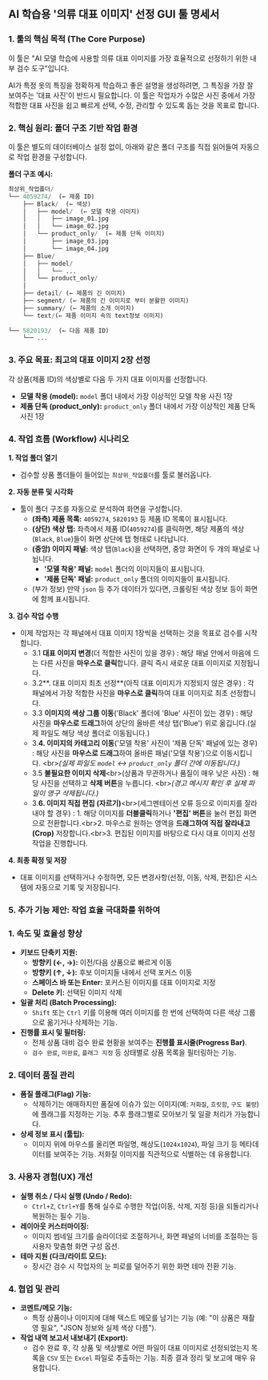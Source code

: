 ## **AI 학습용 '의류 대표 이미지' 선정 GUI 툴 명세서**

### **1. 툴의 핵심 목적 (The Core Purpose)**

이 툴은 "AI 모델 학습에 사용할 의류 대표 이미지를 가장 효율적으로 선정하기 위한 내부 검수 도구"입니다.

AI가 특정 옷의 특징을 정확하게 학습하고 좋은 설명을 생성하려면, 그 특징을 가장 잘 보여주는 '대표 사진'이 반드시 필요합니다. 이 툴은 작업자가 수많은 사진 중에서 가장 적합한 대표 사진을 쉽고 빠르게 선택, 수정, 관리할 수 있도록 돕는 것을 목표로 합니다.

### **2. 핵심 원리: 폴더 구조 기반 작업 환경**

이 툴은 별도의 데이터베이스 설정 없이, 아래와 같은 폴더 구조를 직접 읽어들여 자동으로 작업 환경을 구성합니다.

**폴더 구조 예시:**

```python
최상위_작업폴더/
└── 4059274/  (← 제품 ID)
    ├── Black/  (← 색상)
    │   ├── model/  (← 모델 착용 이미지)
    │   │   ├── image_01.jpg
    │   │   └── image_02.jpg
    │   └── product_only/  (← 제품 단독 이미지)
    │       ├── image_03.jpg
    │       └── image_04.jpg
    ├── Blue/
    │   ├── model/
    │   │   └── ...
    │   └── product_only/
    │ 
    ├── detail/ (← 제품의 긴 이미지)
    ├── segment/ (← 제품의 긴 이미지로 부터 분활한 이미지)
    ├── summary/ (← 제품의 소개 이미지)
    └── text/(← 제품 이미지 속의 text정보 이미지)   
            
└── 5820193/  (← 다음 제품 ID)
    └── ...
```

### **3. 주요 목표: 최고의 대표 이미지 2장 선정**

각 상품(제품 ID)의 색상별로 다음 두 가지 대표 이미지를 선정합니다.

- **모델 착용 (model):** `model` 폴더 내에서 가장 이상적인 모델 착용 사진 1장
- **제품 단독 (product_only):** `product_only` 폴더 내에서 가장 이상적인 제품 단독 사진 1장

### **4. 작업 흐름 (Workflow) 시나리오**

**1. 작업 폴더 열기**

- 검수할 상품 폴더들이 들어있는 `최상위_작업폴더`를 툴로 불러옵니다.

**2. 자동 분류 및 시각화**

- 툴이 폴더 구조를 자동으로 분석하여 화면을 구성합니다.
    - **(좌측) 제품 목록:** `4059274`, `5820193` 등 제품 ID 목록이 표시됩니다.
    - **(상단) 색상 탭:** 좌측에서 제품 ID(`4059274`)를 클릭하면, 해당 제품의 색상(`Black`, `Blue`)들이 화면 상단에 탭 형태로 나타납니다.
    - **(중앙) 이미지 패널:** 색상 탭(`Black`)을 선택하면, 중앙 화면이 두 개의 패널로 나뉩니다.
        - **'모델 착용' 패널:** `model` 폴더의 이미지들이 표시됩니다.
        - **'제품 단독' 패널:** `product_only` 폴더의 이미지들이 표시됩니다.
    - (부가 정보) 만약 `json` 등 추가 데이터가 있다면, 크롤링된 색상 정보 등이 화면에 함께 표시됩니다.

**3. 검수 작업 수행**

- 이제 작업자는 각 패널에서 대표 이미지 1장씩을 선택하는 것을 목표로 검수를 시작합니다.
    - 3.1 **대표 이미지 변경**(더 적합한 사진이 있을 경우) : 해당 패널 안에서 마음에 드는 다른 사진을 **마우스로 클릭**합니다. 클릭 즉시 새로운 대표 이미지로 지정됩니다.
    - 3.2**. 대표 이미지 최초 선정**(아직 대표 이미지가 지정되지 않은 경우) : 각 패널에서 가장 적합한 사진을 **마우스로 클릭**하여 대표 이미지로 최초 선정합니다.
    - 3.3 **이미지의 색상 그룹 이동**('Black' 폴더에 'Blue' 사진이 있는 경우) : 해당 사진을 **마우스로 드래그**하여 상단의 올바른 색상 탭('Blue') 위로 옮깁니다.(실제 파일도 해당 색상 폴더로 이동됩니다.)
    - 3.**4. 이미지의 카테고리 이동**('모델 착용' 사진이 '제품 단독' 패널에 있는 경우) : 해당 사진을 **마우스로 드래그**하여 올바른 패널('모델 착용')으로 이동시킵니다. &lt;br>*(실제 파일도 `model` ↔ `product_only` 폴더 간에 이동됩니다.)*
    - 3.5 **불필요한 이미지 삭제**&lt;br>(상품과 무관하거나 품질이 매우 낮은 사진) : 해당 사진을 선택하고 **삭제 버튼**을 누릅니다. &lt;br>*(경고 메시지 확인 후 실제 파일이 영구 삭제됩니다.)*
    - 3.**6. 이미지 직접 편집 (자르기)**&lt;br>(세그멘테이션 오류 등으로 이미지를 잘라내야 할 경우) : 1. 해당 이미지를 **더블클릭**하거나 **'편집' 버튼**을 눌러 편집 화면으로 전환합니다.&lt;br>2. 마우스로 원하는 영역을 **드래그하여 직접 잘라내고(Crop)** 저장합니다.&lt;br>3. 편집된 이미지를 바탕으로 다시 대표 이미지 선정 작업을 진행합니다.
    

**4. 최종 확정 및 저장**

- 대표 이미지를 선택하거나 수정하면, 모든 변경사항(선정, 이동, 삭제, 편집)은 시스템에 자동으로 기록 및 저장됩니다.

### **5. 추가 기능 제안: 작업 효율 극대화를 위하여**

### **1. 속도 및 효율성 향상**

- **키보드 단축키 지원:**
    - **방향키 (←, →):** 이전/다음 상품으로 빠르게 이동
    - **방향키 (↑, ↓):** 후보 이미지들 내에서 선택 포커스 이동
    - **스페이스 바 또는 Enter:** 포커스된 이미지를 대표 이미지로 지정
    - **Delete 키:** 선택된 이미지 삭제
- **일괄 처리 (Batch Processing):**
    - `Shift` 또는 `Ctrl` 키를 이용해 여러 이미지를 한 번에 선택하여 다른 색상 그룹으로 옮기거나 삭제하는 기능.
- **진행률 표시 및 필터링:**
    - 전체 상품 대비 검수 완료 현황을 보여주는 **진행률 표시줄(Progress Bar)**.
    - `검수 완료`, `미완료`, `플래그 지정` 등 상태별로 상품 목록을 필터링하는 기능.

### **2. 데이터 품질 관리**

- **품질 플래그(Flag) 기능:**
    - 삭제하기는 애매하지만 품질에 이슈가 있는 이미지(예: `저화질`, `흐릿함`, `구도 불량`)에 플래그를 지정하는 기능. 추후 플래그별로 모아보기 및 일괄 처리가 가능합니다.
- **상세 정보 표시 (툴팁):**
    - 이미지 위에 마우스를 올리면 파일명, 해상도(`1024x1024`), 파일 크기 등 메타데이터를 보여주는 기능. 저화질 이미지를 직관적으로 식별하는 데 유용합니다.

### **3. 사용자 경험(UX) 개선**

- **실행 취소 / 다시 실행 (Undo / Redo):**
    - `Ctrl+Z`, `Ctrl+Y`를 통해 실수로 수행한 작업(이동, 삭제, 지정 등)을 되돌리거나 복원하는 필수 기능.
- **레이아웃 커스터마이징:**
    - 이미지 썸네일 크기를 슬라이더로 조절하거나, 화면 패널의 너비를 조절하는 등 사용자 맞춤형 화면 구성 옵션.
- **테마 지원 (다크/라이트 모드):**
    - 장시간 검수 시 작업자의 눈 피로를 덜어주기 위한 화면 테마 전환 기능.

### **4. 협업 및 관리**

- **코멘트/메모 기능:**
    - 특정 상품이나 이미지에 대해 텍스트 메모를 남기는 기능 (예: "이 상품은 재촬영 필요", "JSON 정보와 실제 색상 다름").
- **작업 내역 보고서 내보내기 (Export):**
    - 검수 완료 후, 각 상품 및 색상별로 어떤 파일이 대표 이미지로 선정되었는지 목록을 `CSV` 또는 `Excel` 파일로 추출하는 기능. 최종 결과 정리 및 보고에 매우 유용합니다.
